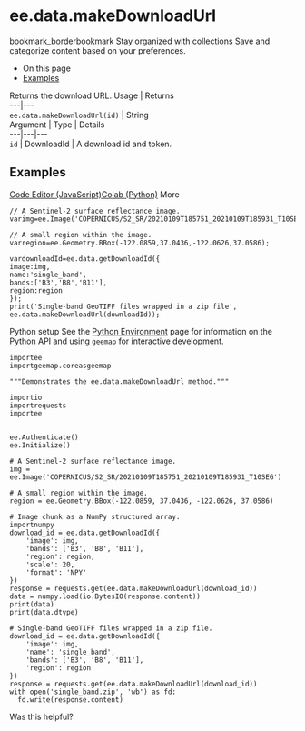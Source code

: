  
#  ee.data.makeDownloadUrl
bookmark_borderbookmark Stay organized with collections  Save and categorize content based on your preferences.
  * On this page
  * [Examples](https://developers.google.com/earth-engine/apidocs/ee-data-makedownloadurl#examples)


Returns the download URL.
Usage | Returns  
---|---  
`ee.data.makeDownloadUrl(id)` | String  
Argument | Type | Details  
---|---|---  
`id` | DownloadId | A download id and token.  
## Examples
[Code Editor (JavaScript)](https://developers.google.com/earth-engine/apidocs/ee-data-makedownloadurl#code-editor-javascript-sample)[Colab (Python)](https://developers.google.com/earth-engine/apidocs/ee-data-makedownloadurl#colab-python-sample) More
```
// A Sentinel-2 surface reflectance image.
varimg=ee.Image('COPERNICUS/S2_SR/20210109T185751_20210109T185931_T10SEG');

// A small region within the image.
varregion=ee.Geometry.BBox(-122.0859,37.0436,-122.0626,37.0586);

vardownloadId=ee.data.getDownloadId({
image:img,
name:'single_band',
bands:['B3','B8','B11'],
region:region
});
print('Single-band GeoTIFF files wrapped in a zip file',
ee.data.makeDownloadUrl(downloadId));
```
Python setup
See the [ Python Environment](https://developers.google.com/earth-engine/guides/python_install) page for information on the Python API and using `geemap` for interactive development.
```
importee
importgeemap.coreasgeemap
```
```
"""Demonstrates the ee.data.makeDownloadUrl method."""

importio
importrequests
importee


ee.Authenticate()
ee.Initialize()

# A Sentinel-2 surface reflectance image.
img = ee.Image('COPERNICUS/S2_SR/20210109T185751_20210109T185931_T10SEG')

# A small region within the image.
region = ee.Geometry.BBox(-122.0859, 37.0436, -122.0626, 37.0586)

# Image chunk as a NumPy structured array.
importnumpy
download_id = ee.data.getDownloadId({
    'image': img,
    'bands': ['B3', 'B8', 'B11'],
    'region': region,
    'scale': 20,
    'format': 'NPY'
})
response = requests.get(ee.data.makeDownloadUrl(download_id))
data = numpy.load(io.BytesIO(response.content))
print(data)
print(data.dtype)

# Single-band GeoTIFF files wrapped in a zip file.
download_id = ee.data.getDownloadId({
    'image': img,
    'name': 'single_band',
    'bands': ['B3', 'B8', 'B11'],
    'region': region
})
response = requests.get(ee.data.makeDownloadUrl(download_id))
with open('single_band.zip', 'wb') as fd:
  fd.write(response.content)
```

Was this helpful?
